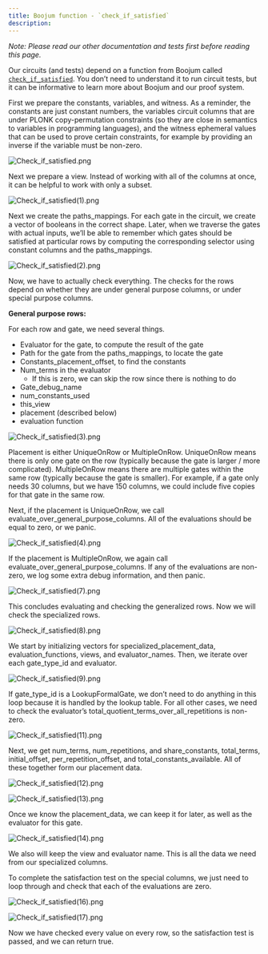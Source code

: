 ```yaml
---
title: Boojum function - `check_if_satisfied`
description:
---
```


_Note: Please read our other documentation and tests first before reading this page._

Our circuits (and tests) depend on a function from Boojum called
[`check_if_satisfied`](%%zk_git_repo_era-boojum%%/blob/main/src/cs/implementations/satisfiability_test.rs#L11).
You don’t need to understand it to run circuit tests, but it can be informative to learn more about Boojum and our proof
system.

First we prepare the constants, variables, and witness. As a reminder, the constants are just constant numbers, the
variables circuit columns that are under PLONK copy-permutation constraints (so they are close in semantics to variables
in programming languages), and the witness ephemeral values that can be used to prove certain constraints, for example
by providing an inverse if the variable must be non-zero.

![Check_if_satisfied.png](/images/zk-stack/Check_if_satisfied.png)

Next we prepare a view. Instead of working with all of the columns at once, it can be helpful to work with only a
subset.

![Check_if_satisfied(1).png](/images/zk-stack/Check_if_satisfied-1.png)

Next we create the paths_mappings. For each gate in the circuit, we create a vector of booleans in the correct shape.
Later, when we traverse the gates with actual inputs, we’ll be able to remember which gates should be satisfied at
particular rows by computing the corresponding selector using constant columns and the paths_mappings.

![Check_if_satisfied(2).png](/images/zk-stack/Check_if_satisfied-2.png)

Now, we have to actually check everything. The checks for the rows depend on whether they are under general purpose
columns, or under special purpose columns.

**General purpose rows:**

For each row and gate, we need several things.

- Evaluator for the gate, to compute the result of the gate
- Path for the gate from the paths_mappings, to locate the gate
- Constants_placement_offset, to find the constants
- Num_terms in the evaluator
  - If this is zero, we can skip the row since there is nothing to do
- Gate_debug_name
- num_constants_used
- this_view
- placement (described below)
- evaluation function

![Check_if_satisfied(3).png](/images/zk-stack/Check_if_satisfied-3.png)

Placement is either UniqueOnRow or MultipleOnRow. UniqueOnRow means there is only one gate on the row (typically because
the gate is larger / more complicated). MultipleOnRow means there are multiple gates within the same row (typically
because the gate is smaller). For example, if a gate only needs 30 columns, but we have 150 columns, we could include
five copies for that gate in the same row.

Next, if the placement is UniqueOnRow, we call evaluate_over_general_purpose_columns. All of the evaluations should be
equal to zero, or we panic.

![Check_if_satisfied(4).png](/images/zk-stack/Check_if_satisfied-4.png)

If the placement is MultipleOnRow, we again call evaluate_over_general_purpose_columns. If any of the evaluations are
non-zero, we log some extra debug information, and then panic.

![Check_if_satisfied(7).png](/images/zk-stack/Check_if_satisfied-7.png)

This concludes evaluating and checking the generalized rows. Now we will check the specialized rows.

![Check_if_satisfied(8).png](/images/zk-stack/Check_if_satisfied-8.png)

We start by initializing vectors for specialized_placement_data, evaluation_functions, views, and evaluator_names. Then,
we iterate over each gate_type_id and evaluator.

![Check_if_satisfied(9).png](/images/zk-stack/Check_if_satisfied-9.png)

If gate_type_id is a LookupFormalGate, we don’t need to do anything in this loop because it is handled by the lookup
table. For all other cases, we need to check the evaluator’s total_quotient_terms_over_all_repetitions is non-zero.

![Check_if_satisfied(11).png](/images/zk-stack/Check_if_satisfied-11.png)

Next, we get num_terms, num_repetitions, and share_constants, total_terms, initial_offset, per_repetition_offset, and
total_constants_available. All of these together form our placement data.

![Check_if_satisfied(12).png](/images/zk-stack/Check_if_satisfied-12.png)

![Check_if_satisfied(13).png](/images/zk-stack/Check_if_satisfied-13.png)

Once we know the placement_data, we can keep it for later, as well as the evaluator for this gate.

![Check_if_satisfied(14).png](/images/zk-stack/Check_if_satisfied-14.png)

We also will keep the view and evaluator name. This is all the data we need from our specialized columns.

To complete the satisfaction test on the special columns, we just need to loop through and check that each of the
evaluations are zero.

![Check_if_satisfied(16).png](/images/zk-stack/Check_if_satisfied-16.png)

![Check_if_satisfied(17).png](/images/zk-stack/Check_if_satisfied-17.png)

Now we have checked every value on every row, so the satisfaction test is passed, and we can return true.
